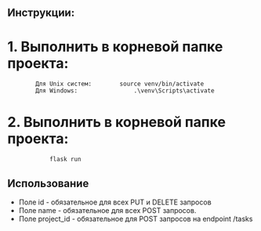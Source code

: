 ## Инструкции:

#	1. Выполнить в корневой папке проекта:
```
		Для Unix систем: 		source venv/bin/activate 
		Для Windows:				.\venv\Scripts\activate
```	
#	2. Выполнить в корневой папке проекта:
```
			flask run 
```	
## Использование 		
* Поле id - обязательное для всех PUT и DELETE запросов
* Поле name - обязательное для всех POST запросов. 
* Поле project_id - обязательное для POST запросов на endpoint /tasks